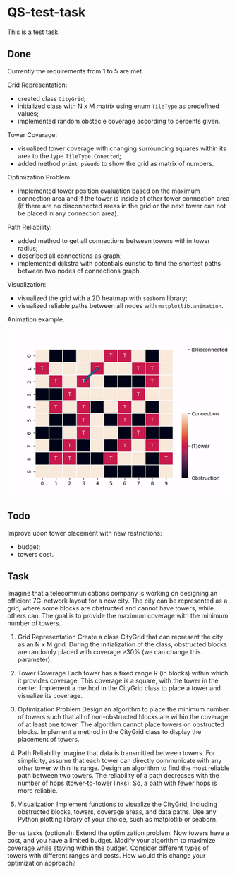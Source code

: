 # QS-test-task
This is a test task.

## Done
Currently the requirements from 1 to 5 are met.

Grid Representation:
- created class `CityGrid`;
- initialized class with N x M matrix using enum `TileType` as predefined values;
- implemented random obstacle coverage according to percents given.

Tower Coverage:
- visualized tower coverage with changing surrounding squares within its area to the type `TileType.Conected`;
- added method `print_pseudo` to show the grid as matrix of numbers.

Optimization Problem:
- implemented tower position evaluation based on the maximum connection area and if the tower is inside of other tower connection area (if there are no disconnected areas in the grid or the next tower can not be placed in any connection area).

Path Reliability:
- added method to get all connections between towers within tower radius;
- described all connections as graph;
- implemented dijkstra with potentials euristic to find the shortest paths between two nodes of connections graph.

Visualization:
- visualized the grid with a 2D heatmap with `seaborn` library;
- visualized reliable paths between all nodes with `matplotlib.animation`.

Animation example.

![Animation example](https://github.com/Tulenien/QS-test-task/blob/develop/pics/workExample.gif)

## Todo
Improve upon tower placement with new restrictions:
- budget;
- towers cost.

## Task
Imagine that a telecommunications company is working on designing an efficient 7G-network layout for a new city. The city can be represented as a grid, where some blocks are obstructed and cannot have towers, while others can. The goal is to provide the maximum coverage with the minimum number of towers.

1. Grid Representation
Create a class CityGrid that can represent the city as an N x M grid. During the initialization of the class, obstructed blocks are randomly placed with coverage >30% (we can change this parameter).

2. Tower Coverage
Each tower has a fixed range R (in blocks) within which it provides coverage. This coverage is a square, with the tower in the center.
Implement a method in the CityGrid class to place a tower and visualize its coverage.

3. Optimization Problem
Design an algorithm to place the minimum number of towers such that all of non-obstructed blocks are within the coverage of at least one tower. The algorithm cannot place towers on obstructed blocks.
Implement a method in the CityGrid class to display the placement of towers.

4. Path Reliability
Imagine that data is transmitted between towers. For simplicity, assume that each tower can directly communicate with any other tower within its range.
Design an algorithm to find the most reliable path between two towers. The reliability of a path decreases with the number of hops (tower-to-tower links). So, a path with fewer hops is more reliable.

5. Visualization
Implement functions to visualize the CityGrid, including obstructed blocks, towers, coverage areas, and data paths.
Use any Python plotting library of your choice, such as matplotlib or seaborn.

Bonus tasks (optional):
Extend the optimization problem: Now towers have a cost, and you have a limited budget. Modify your algorithm to maximize coverage while staying within the budget. Consider different types of towers with different ranges and costs. How would this change your optimization approach?

